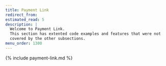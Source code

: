 ```yaml
---
title: Payment Link
redirect_from:
estimated_read: 5
description: |
  Welcome to Payment Link.
  This section has extented code examples and features that were not
  covered by the other subsections.
menu_order: 1300
---
```


{% include payment-link.md %}